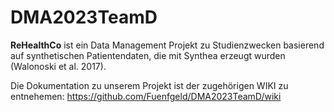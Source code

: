 # DMA2023TeamD

**ReHealthCo** ist ein Data Management Projekt zu Studienzwecken basierend auf synthetischen Patientendaten, die mit Synthea erzeugt wurden (Walonoski et al. 2017).

Die Dokumentation zu unserem Projekt ist der zugehörigen WIKI zu entnehemen: https://github.com/Fuenfgeld/DMA2023TeamD/wiki
